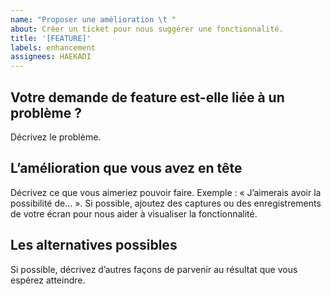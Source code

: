 ```yaml
---
name: "Proposer une amélioration \t "
about: Créer un ticket pour nous suggérer une fonctionnalité.
title: '[FEATURE]'
labels: enhancement
assignees: HAEKADI
---
```


## Votre demande de feature est-elle liée à un problème ?

Décrivez le problème.

## L’amélioration que vous avez en tête

Décrivez ce que vous aimeriez pouvoir faire. Exemple : « J’aimerais avoir la possibilité de… ». Si possible, ajoutez des captures ou des enregistrements de votre écran pour nous aider à visualiser la fonctionnalité.

## Les alternatives possibles

Si possible, décrivez d’autres façons de parvenir au résultat que vous espérez atteindre.
